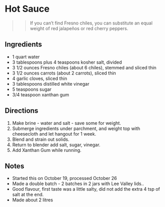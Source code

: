 # Hot Sauce

>>If you can’t find Fresno chiles, you can substitute an equal weight of red jalapeños or red cherry peppers.

## Ingredients
* 1	quart water
* 3	tablespoons plus 4 teaspoons kosher salt, divided
* 3 1/2	ounces Fresno chiles (about 6 chiles), stemmed and sliced thin
* 3 1/2 ounces carrots (about 2 carrots), sliced thin
* 4	garlic cloves, sliced thin
* 3	tablespoons distilled white vinegar
* 5	teaspoons sugar
* 3/4	teaspoon xanthan gum

## Directions
1. Make brine - water and salt - save some for weight.
2. Submerge ingredients under parchment, and weight top with cheesecloth and let hangout for 1 week.
3. Blend and strain out solids.
4. Return to blender add salt, sugar, vinegar.
5. Add Xanthan Gum while running.

## Notes
* Started this on October 19, processed October 26
* Made a double batch - 2 batches in 2 jars with Lee Valley lids..
* Good flavour, first taste was a little salty, did not add the extra 4 tsp of salt at the end.
* Made about 2 litres
